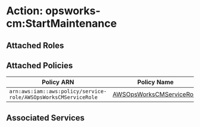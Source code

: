 # Action: opsworks-cm:StartMaintenance

## Attached Roles

## Attached Policies

| Policy ARN | Policy Name |
|------------|-------------|
| `arn:aws:iam::aws:policy/service-role/AWSOpsWorksCMServiceRole` | [AWSOpsWorksCMServiceRole](../policies.md#awsopsworkscmservicerole) |

## Associated Services

